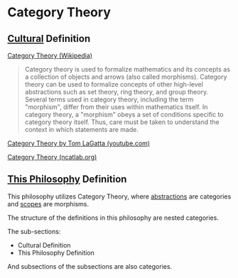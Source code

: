 # Category Theory

## [Cultural](./culture.md) Definition

<a href="http://en.wikipedia.org/wiki/Category_theory" target="_blank">Category Theory (Wikipedia)</a>

> Category theory is used to formalize mathematics and its concepts as a collection of objects and arrows (also called morphisms). Category theory can be used to formalize concepts of other high-level abstractions such as set theory, ring theory, and group theory. Several terms used in category theory, including the term "morphism", differ from their uses within mathematics itself. In category theory, a "morphism" obeys a set of conditions specific to category theory itself. Thus, care must be taken to understand the context in which statements are made.

<a href="https://www.youtube.com/watch?v=o6L6XeNdd_k" target="_blank">Category Theory by Tom LaGatta (youtube.com)</a>

<a href="http://ncatlab.org:8080/nlab/show/category+theory" target="_blank">Category Theory (ncatlab.org)</a>

## [This Philosophy](./this-philosophy.md) Definition

This philosophy utilizes Category Theory, where [abstractions](./abstraction.md) are categories and [scopes](./scope.md) are morphisms.

The structure of the definitions in this philosophy are nested categories.

The sub-sections:

* Cultural Definition
* This Philosophy Definition

And subsections of the subsections are also categories.
